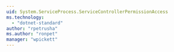 ```yaml
---
uid: System.ServiceProcess.ServiceControllerPermissionAccess
ms.technology: 
  - "dotnet-standard"
author: "rpetrusha"
ms.author: "ronpet"
manager: "wpickett"
---
```

